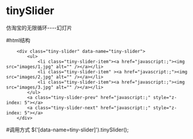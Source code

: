 # tinySlider
仿淘宝的无限循环----幻灯片

#html结构

        <div class="tiny-slider" data-name="tiny-slider">
            <ul>
                <li class="tiny-slider-item"><a href="javascript:;"><img src="images/1.jpg" alt="" /></a></li>
                <li class="tiny-slider-item" ><a href="javascript:;"><img src="images/2.jpg" alt="" /></a></li>
                <li class="tiny-slider-item"><a href="javascript:;"><img src="images/3.jpg" alt="" /></a></li>
            </ul>
            <a class="tiny-slider-prev" href="javascript:;" style="z-index: 5"></a>
            <a class="tiny-slider-next" href="javascript:;" style="z-index: 5"></a>
        </div>
        
#调用方式
  $('[data-name=tiny-slider]').tinySlider();
